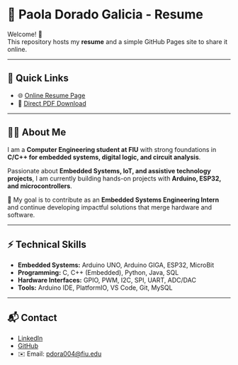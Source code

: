 # 📄 Paola Dorado Galicia - Resume

Welcome! 👋  
This repository hosts my **resume** and a simple GitHub Pages site to share it online.

---

## 🔗 Quick Links
- 🌐 [Online Resume Page](https://paola-dg.github.io/Resume/)  
- 📄 [Direct PDF Download](https://paola-dg.github.io/Resume/PaolaDorado-Resume.pdf)  

---

## 👩‍💻 About Me
I am a **Computer Engineering student at FIU** with strong foundations in **C/C++ for embedded systems, digital logic, and circuit analysis**.  

Passionate about **Embedded Systems, IoT, and assistive technology projects**, I am currently building hands-on projects with **Arduino, ESP32, and microcontrollers**.  

🎯 My goal is to contribute as an **Embedded Systems Engineering Intern** and continue developing impactful solutions that merge hardware and software.  

---

## ⚡ Technical Skills
- **Embedded Systems:** Arduino UNO, Arduino GIGA, ESP32, MicroBit  
- **Programming:** C, C++ (Embedded), Python, Java, SQL  
- **Hardware Interfaces:** GPIO, PWM, I2C, SPI, UART, ADC/DAC  
- **Tools:** Arduino IDE, PlatformIO, VS Code, Git, MySQL  

---

## 📬 Contact
- [LinkedIn](https://www.linkedin.com/in/paoladoradogalicia)  
- [GitHub](https://github.com/Paola-DG)  
- ✉️ Email: pdora004@fiu.edu  

